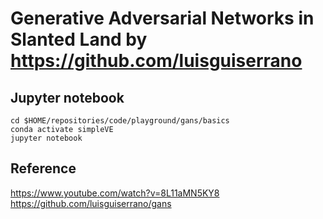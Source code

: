 # Generative Adversarial Networks in Slanted Land by https://github.com/luisguiserrano


## Jupyter notebook
```
cd $HOME/repositories/code/playground/gans/basics
conda activate simpleVE  
jupyter notebook
```


## Reference
https://www.youtube.com/watch?v=8L11aMN5KY8  
https://github.com/luisguiserrano/gans   


